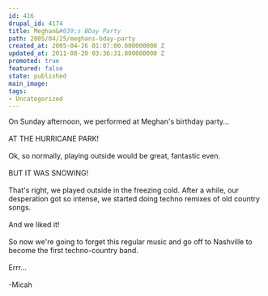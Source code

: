 ```yaml
---
id: 416
drupal_id: 4174
title: Meghan&#039;s BDay Party
path: 2005/04/25/meghans-bday-party
created_at: 2005-04-26 01:07:00.000000000 Z
updated_at: 2011-08-20 03:36:31.000000000 Z
promoted: true
featured: false
state: published
main_image: 
tags:
- Uncategorized
---
```

On Sunday afternoon, we performed at Meghan's birthday party...<br /><br />AT THE HURRICANE PARK!<br /><br />Ok, so normally, playing outside would be great, fantastic even.<br /><br />BUT IT WAS SNOWING!<br /><br />That's right, we played outside in the freezing cold. After a while, our desperation got so intense, we started doing techno remixes of old country songs.<br /><br />And we liked it!<br /><br />So now we're going to forget this regular music and go off to Nashville to become the first techno-country band.<br /><br />Errr...<br /><br />-Micah
